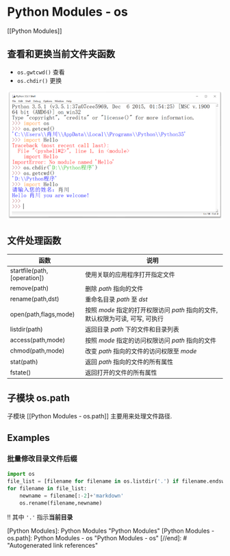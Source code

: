 # Python Modules - os

[[Python Modules]]

## 查看和更换当前文件夹函数

* `os.gwtcwd()` 查看
* `os.chdir()` 更换

![20200925003347](https://raw.githubusercontent.com/zcysxy/Figurebed/master/img/20200925003347.png)

## 文件处理函数

| 函数                        | 说明                               |
|-----------------------------|----------------------------------|
| startfile(path,[operation]) | 使用关联的应用程序打开指定文件        |
| remove(path)                | 删除 *path* 指向的文件             |
| rename(path,dst)            | 重命名目录 *path* 至 *dst*         |
| open(path,flags,mode)       | 按照 *mode* 指定的打开权限访问 *path* 指向的文件, 默认权限为可读, 可写, 可执行 |
| listdir(path)               | 返回目录 *path* 下的文件和目录列表 |
| access(path,mode)           | 按照 *mode* 指定的访问权限访问 *path* 指向的文件 |
| chmod(path,mode)            | 改变 *path* 指向的文件的访问权限至 *mode* |
| stat(path)                  | 返回 *path* 指向的文件的所有属性   |
| fstate()                    | 返回打开的文件的所有属性           |

## 子模块 os.path

子模块 [[Python Modules - os.path]] 主要用来处理文件路径.

## Examples

### 批量修改目录文件后缀

```py
import os
file_list = [filename for filename in os.listdir('.') if filename.endswith('.md')]
for filename in file_list:
    newname = filename[:-2]+'markdown'
    os.rename(filename,newname)
```

!! 其中 `'.'` 指示**当前目录**

[//begin]: # "Autogenerated link references for markdown compatibility"
[Python Modules]: Python Modules "Python Modules"
[Python Modules - os.path]: Python Modules - os "Python Modules - os"
[//end]: # "Autogenerated link references"